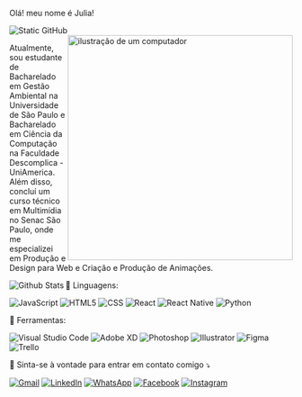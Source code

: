 Olá! meu nome é Julia!

<img src="https://img.shields.io/static/v1?label=Overview&message=Juliareis-s&color=f8efd4&style=for-the-badge&logo=GitHub" alt="Static GitHub">

<img src="https://cdn.picrew.me/shareImg/org/202406/606067_SQZCZJWw.png" alt="ilustração de um computador" min-width="400px" max-width="400px" width="400px" align="right">

<p align="left"> 
 Atualmente, sou estudante de Bacharelado em Gestão Ambiental na Universidade de São Paulo e Bacharelado em Ciência da Computação na Faculdade Descomplica - UniAmerica. Além disso, concluí um curso técnico em Multimídia no Senac São Paulo, onde me especializei em Produção e Design para Web e Criação e Produção de Animações.
</p>

 <td>
      <img
        align="left"
        src="https://github-readme-stats.vercel.app/api/top-langs/?username=iuricode&theme=dark&hide_border=false&include_all_commits=true&count_private=true&layout=compact"
        alt="Github Stats"
      />
    </td>
<p align="left">
  🦄 Linguagens: 


![JavaScript](https://img.shields.io/badge/-JavaScript-333333?style=flat&logo=javascript)
![HTML5](https://img.shields.io/badge/-HTML5-333333?style=flat&logo=HTML5)
![CSS](https://img.shields.io/badge/-CSS-333333?style=flat&logo=CSS3&logoColor=1572B6)
![React](https://img.shields.io/badge/-React-333333?style=flat&logo=react)
![React Native](https://img.shields.io/badge/-React%20Native-333333?style=flat&logo=react)
![Python](https://img.shields.io/badge/-PYTHON-333333?style=flat&logo=PYTHON)

</p>


<p align="left">
  💼 Ferramentas: 
  
  ![Visual Studio Code](https://img.shields.io/badge/-Visual%20Studio%20Code-333333?style=flat&logo=visual-studio-code&logoColor=007ACC)
![Adobe XD](https://img.shields.io/badge/-Adobe%20XD-333333?style=flat&logo=adobe-xd&logoColor=007ACC)
![Photoshop](https://img.shields.io/badge/-Photoshop-333333?style=flat&logo=photoshop-ide&logoColor=2C2255)
![Illustrator](https://img.shields.io/badge/-Illustrator-333333?style=flat&logo=illustrator-ide&logoColor=2C2255)
![Figma](https://img.shields.io/badge/-Figma-333333?style=flat&logo=figma&logoColor=007ACC)
![Trello](https://img.shields.io/badge/-Trello-333333?style=flat&logo=trello&logoColor=007ACC)

</p>

<p align="left">
  💌 Sinta-se à vontade para entrar em contato comigo ⤵️
</p>

<p align="left">
  <a href="#" title="Outlook">
  <img src="https://img.shields.io/badge/-Gmail-FF0000?style=flat-square&labelColor=FF0000&logo=gmail&logoColor=white&link=LINK-DO-SEU-GMAIL" alt="Gmail"/></a>
  <a href="#" title="LinkedIn">
  <img src="https://img.shields.io/badge/-Linkedin-0e76a8?style=flat-square&logo=Linkedin&logoColor=white&link=LINK-DO-SEU-LINKEDIN" alt="LinkedIn"/></a>
  <a href="#" title="WhatsApp">
  <img src="https://img.shields.io/badge/-WhatsApp-25d366?style=flat-square&labelColor=25d366&logo=whatsapp&logoColor=white&link=API-DO-SEU-WHATSAPP" alt="WhatsApp"/></a>
  <a href="#" title="Facebook">
  <img src="https://img.shields.io/badge/-Facebook-3b5998?style=flat-square&labelColor=3b5998&logo=facebook&logoColor=white&link=LINK-DO-SEU-FACEBOOK" alt="Facebook"/></a>
  <a href="#" title="Instagram">
  <img src="https://img.shields.io/badge/-Instagram-DF0174?style=flat-square&labelColor=DF0174&logo=instagram&logoColor=white&link=LINK-DO-SEU-INSTAGRAM" alt="Instagram"/></a>
</p>
